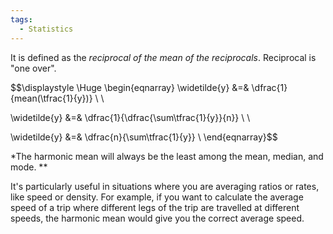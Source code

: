 ```yaml
---
tags:
  - Statistics
---
```

It is defined as the *reciprocal of the mean of the reciprocals*. Reciprocal is "one over".

$$\displaystyle \Huge \begin{eqnarray} 
\widetilde{y} &=& \dfrac{1}{mean(\tfrac{1}{y})} \\ \\

\widetilde{y} &=& \dfrac{1}{\dfrac{\sum\tfrac{1}{y}}{n}} \\ \\

\widetilde{y} &=& \dfrac{n}{\sum\tfrac{1}{y}} \\
\end{eqnarray}$$

*The harmonic mean will always be the least among the mean, median, and mode. **

It's particularly useful in situations where you are averaging ratios or rates, like speed or density. For example, if you want to calculate the average speed of a trip where different legs of the trip are travelled at different speeds, the harmonic mean would give you the correct average speed.